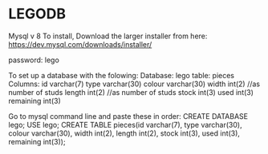 # LEGODB

Mysql v 8
To install, Download the larger installer from here: https://dev.mysql.com/downloads/installer/

password: lego

To set up a database with the folowing:
Database: lego
table: pieces
	Columns:
		id 			varchar(7)
		type 		varchar(30)
		colour 		varchar(30)
		width 		int(2)		//as number of studs
		length 		int(2)		//as number of studs
		stock 		int(3)
		used 		int(3)
		remaining 	int(3)

Go to mysql command line and paste these in order:
CREATE DATABASE lego;
USE lego;
CREATE TABLE pieces(id varchar(7), type varchar(30), colour varchar(30), width int(2), length int(2), stock int(3), used int(3), remaining int(3));